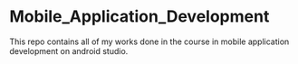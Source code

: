 # Mobile_Application_Development
This repo contains all of my works done in the course in mobile application development on android studio.

